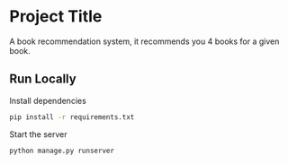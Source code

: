 
# Project Title

A book recommendation system, it recommends you 4 books for a given book.


## Run Locally

Install dependencies
```bash
pip install -r requirements.txt
```

Start the server
```bash
python manage.py runserver
```
